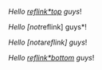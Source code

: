 [reflink*top]: theaddress

*Hello [reflink*top] guys*!

*Hello [not*reflink] guys*!

*Hello [not*a*reflink] guys*!

*Hello [reflink*bottom] guys*!

[reflink*bottom]: theaddress
